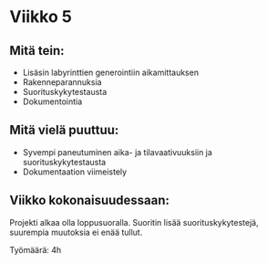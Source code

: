 # Viikko 5

## Mitä tein:

- Lisäsin labyrinttien generointiin aikamittauksen
- Rakenneparannuksia
- Suorituskykytestausta
- Dokumentointia

## Mitä vielä puuttuu:

- Syvempi paneutuminen aika- ja tilavaativuuksiin ja suorituskykytestausta
- Dokumentaation viimeistely

## Viikko kokonaisuudessaan:

Projekti alkaa olla loppusuoralla. Suoritin lisää suorituskykytestejä, suurempia muutoksia ei enää tullut.

Työmäärä: 4h
